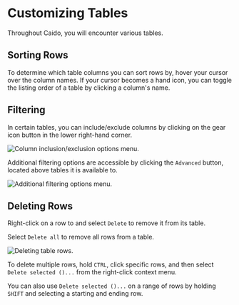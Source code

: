 # Customizing Tables

Throughout Caido, you will encounter various tables.

## Sorting Rows

To determine which table columns you can sort rows by, hover your cursor over the column names. If your cursor becomes a hand icon, you can toggle the listing order of a table by clicking a column's name.

## Filtering

In certain tables, you can include/exclude columns by clicking on the gear icon button in the lower right-hand corner.

<img alt="Column inclusion/exclusion options menu." src="/_images/general_usage_table.png" center>

Additional filtering options are accessible by clicking the `Advanced` button, located above tables it is available to.

<img alt="Additional filtering options menu." src="/_images/general_usage_filtering.png" center>

## Deleting Rows

Right-click on a row to and select `Delete` to remove it from its table.

Select `Delete all` to remove all rows from a table.

<img alt="Deleting table rows." src="/_images/general_usage_delete_rows.png" center>

To delete multiple rows, hold `CTRL`, click specific rows, and then select `Delete selected ()...` from the right-click context menu.

You can also use `Delete selected ()...` on a range of rows by holding `SHIFT` and selecting a starting and ending row.
